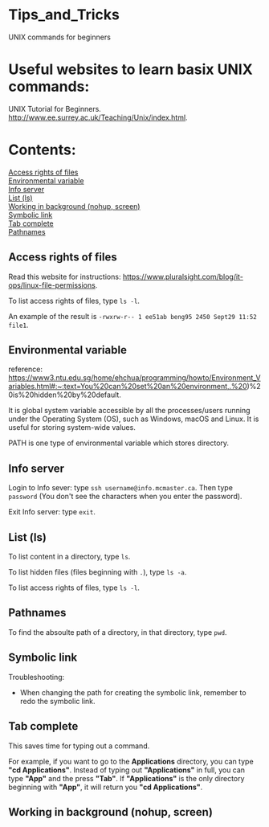 # Tips_and_Tricks
UNIX commands for beginners
# Useful websites to learn basix UNIX commands:
UNIX Tutorial for Beginners. http://www.ee.surrey.ac.uk/Teaching/Unix/index.html. 
# Contents:
[Access rights of files](#access-rights-of-files) <br>
[Environmental variable](#environmental-variable) <br>
[Info server](#info-server) <br>
[List (ls)](#list-ls) <br>
[Working in background (nohup, screen)](#working-in-background-nohup-screen) <br>
[Symbolic link](#symbolic-link) <br>
[Tab complete](#tab-complete) <br>
[Pathnames](#pathnames)  <br>

## Access rights of files
Read this website for instructions: https://www.pluralsight.com/blog/it-ops/linux-file-permissions.

To list access rights of files, type ``ls -l``. 

An example of the result is ``-rwxrw-r-- 1 ee51ab beng95 2450 Sept29 11:52 file1``. 

## Environmental variable
reference: https://www3.ntu.edu.sg/home/ehchua/programming/howto/Environment_Variables.html#:~:text=You%20can%20set%20an%20environment,.%20)%20is%20hidden%20by%20default.

It is global system variable accessible by all the processes/users running under the Operating System (OS), such as Windows, macOS and Linux. It is useful for storing system-wide values.

PATH is one type of environmental variable which stores directory. 




## Info server
Login to Info sever: type ``ssh username@info.mcmaster.ca``. Then type ``password`` (You don't see the characters when you enter the password). 

Exit Info server: type ``exit``.

## List (ls)
To list content in a directory, type ``ls``.

To list hidden files (files beginning with ``.``), type ``ls -a``. 

To list access rights of files, type ``ls -l``. 

## Pathnames
To find the absoulte path of a directory, in that directory, type ``pwd``.

## Symbolic link

Troubleshooting: 

- When changing the path for creating the symbolic link, remember to redo the symbolic link. 

## Tab complete
This saves time for typing out a command. 

For example, if you want to go to the **Applications** directory, you can type **"cd Applications"**. Instead of typing out **"Applications"** in full, you can type **"App"** and the press **"Tab"**. If **"Applications"** is the only directory beginning with **"App"**, it will return you **"cd Applications"**. 

## Working in background (nohup, screen)
